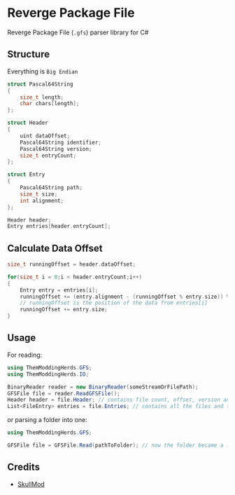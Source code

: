 # Reverge Package File

Reverge Package File (`.gfs`) parser library for C#

## Structure

Everything is `Big Endian`

```c
struct Pascal64String
{
    size_t length;
    char chars[length];
};

struct Header
{
    uint dataOffset;
    Pascal64String identifier;
    Pascal64String version;
    size_t entryCount;
};

struct Entry
{
    Pascal64String path;
    size_t size;
    int alignment;
};

Header header;
Entry entries[header.entryCount];

```

## Calculate Data Offset

```c
size_t runningOffset = header.dataOffset;

for(size_t i = 0;i < header.entryCount;i++)
{
    Entry entry = entries[i];
    runningOffset += (entry.alignment - (runningOffset % entry.size)) % entry.alignment
    // runningOffset is the position of the data from entries[i]
    runningOffset += entry.size;
}
```

## Usage

For reading:

```c#
using ThemModdingHerds.GFS;
using ThemModdingHerds.IO;

BinaryReader reader = new BinaryReader(someStreamOrFilePath);
GFSFile file = reader.ReadGFSFile();
Header header = file.Header; // contains file count, offset, version and file identifier
List<FileEntry> entries = file.Entries; // contains all the files and their data
```

or parsing a folder into one:

```c#
using ThemModdingHerds.GFS;

GFSFile file = GFSFile.Read(pathToFolder); // now the folder became a .gfs file
```

## Credits

- [SkullMod][skullmod-github-link]

[skullmod-github-link]: https://github.com/BlenderCN-Org/SkullMod
